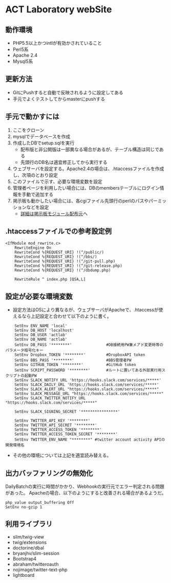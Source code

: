 # ACT Laboratory webSite


## 動作環境
- PHP5.5以上かつintlが有効かされていること
- Perl5系
- Apache 2.4
- Mysql5系

## 更新方法
- GitにPushすると自動で反映されるように設定してある
- 手元でよくテストしてからmasterにpushする

## 手元で動かすには
1. ここをクローン
1. mysqlでデータベースを作成
1. 作成したDBでsetup.sqlを実行
	- 配布版と非公開版は一部異なる場合があるが、テーブル構造は同じである
	- 先頭行のDB名は適宜修正してから実行する
1. ウェブサーバを設定する。Apache2.4の場合は、.htaccessファイルを作成し、次項のとおり設定
1. このファイルで示す、必要な環境変数を設定
1. 管理者ページを利用したい場合には、DBのmembersテーブルにログイン情報を手動で追加する
1. 掲示板も動かしたい場合には、各cgiファイル先頭行のperlのパスやパーミッションなどを設定
	- [詳細は掲示板モジュール配布元](https://www.kent-web.com/bbs/light.html)へ

## .htaccessファイルでの参考設定例
```
<IfModule mod_rewrite.c>
	RewriteEngine On
	RewriteCond %{REQUEST_URI} !(^/public/)
	RewriteCond %{REQUEST_URI} !(^/bbs/)
	RewriteCond %{REQUEST_URI} !(^/git-pull.php)
	RewriteCond %{REQUEST_URI} !(^/git-release.php)
	RewriteCond %{REQUEST_URI} !(^/dbdump.php)

	RewriteRule ^ index.php [QSA,L]
```

## 設定が必要な環境変数
- 設定方法はOSにより異なるが、ウェブサーバがApacheで、.htaccessが使えるなら上記設定と合わせて以下のように書く。
```
	SetEnv ENV_NAME 'local'
	SetEnv DB_HOST 'localhost'
	SetEnv DB_USER 'actlab'
	SetEnv DB_NAME 'actlab'
	SetEnv DB_PASS '********'				#DB接続用PW兼メアド変更時等のパラメータ暗号化キー
	SetEnv Dropbox_TOKEN '********'			#DropboxAPI token
	SetEnv BBS_PASS '********'				#BBS管理者PW
	SetEnv GITHUB_TOKEN '********'			#GitHub token
	SetEnv SCRIPT_PASSWORD '********'		#ルートに置いてある外部実行用スクリプトの起動PW
	SetEnv SLACK_NOTIFY_URL 'https://hooks.slack.com/services/*****'
	SetEnv SLACK_DAILY_URL 'https://hooks.slack.com/services/*****'
	SetEnv SLACK_ALERT_URL "https://hooks.slack.com/services/*****"
	SetEnv SLACK_MESSAGE_URL "https://hooks.slack.com/services/*****"
	SetEnv SLACK_TWITTER_NOTIFY_URL "https://hooks.slack.com/services/*****"

	SetEnv SLACK_SIGNING_SECRET '****************'

	SetEnv TWITTER_API_KEY '********'
	SetEnv TWITTER_API_SECRET '********'
	SetEnv TWITTER_ACCESS_TOKEN '********'
	SetEnv TWITTER_ACCESS_TOKEN_SECRET '********'
	SetEnv TWITTER_ENV_NAME "********" #twitter account activity APIの開発環境名
```
- その他の環境については上記を適宜読み替える。

## 出力バッファリングの無効化

DailyBatchの実行に時間がかかり、Webhookの実行元でエラー判定される問題があった。
Apacheの場合、以下のようにすると改善される場合があるようだ。
```
php_value output_buffering Off
SetEnv no-gzip 1
```
## 利用ライブラリ
- slim/twig-view
- twig/extensions
- doctorine/dbal
- bryanjhv/slim-session
- Bootstrap4
- abraham/twitteroauth
- nojimage/twitter-text-php
- lightboard
